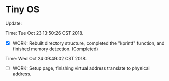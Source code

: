 # Tiny OS

Update: 

Time: Tue Oct 23 13:50:26 CST 2018. 

- [x]  WORK: Rebuilt directory structure, completed the "kprintf" function, and finished memory detection. (Completed)

Time: Wed Oct 24 09:49:02 CST 2018.

- [ ]   WORK: Setup page, finishing virtual address translate to physical address.
